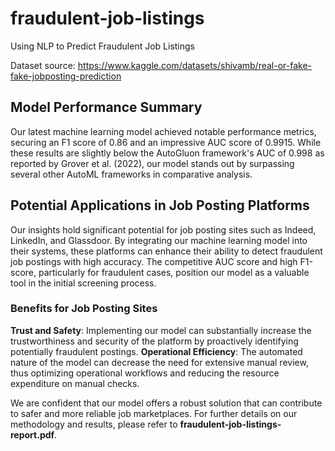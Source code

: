 # fraudulent-job-listings
Using NLP to Predict Fraudulent Job Listings 

Dataset source: https://www.kaggle.com/datasets/shivamb/real-or-fake-fake-jobposting-prediction 

## Model Performance Summary
Our latest machine learning model achieved notable performance metrics, securing an F1 score of 0.86 and an impressive AUC score of 0.9915. While these results are slightly below the AutoGluon framework's AUC of 0.998 as reported by Grover et al. (2022), our model stands out by surpassing several other AutoML frameworks in comparative analysis.

## Potential Applications in Job Posting Platforms
Our insights hold significant potential for job posting sites such as Indeed, LinkedIn, and Glassdoor. By integrating our machine learning model into their systems, these platforms can enhance their ability to detect fraudulent job postings with high accuracy. The competitive AUC score and high F1-score, particularly for fraudulent cases, position our model as a valuable tool in the initial screening process.

### Benefits for Job Posting Sites
**Trust and Safety**: Implementing our model can substantially increase the trustworthiness and security of the platform by proactively identifying potentially fraudulent postings.
**Operational Efficiency**: The automated nature of the model can decrease the need for extensive manual review, thus optimizing operational workflows and reducing the resource expenditure on manual checks.

We are confident that our model offers a robust solution that can contribute to safer and more reliable job marketplaces. For further details on our methodology and results, please refer to **fraudulent-job-listings-report.pdf**.


